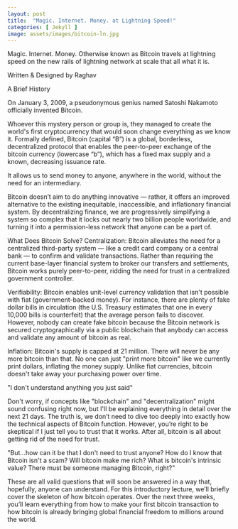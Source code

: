 ```yaml
---
layout: post
title:  "Magic. Internet. Money. at Lightning Speed!"
categories: [ Jekyll ]
image: assets/images/bitcoin-ln.jpg
---
```

Magic. Internet. Money. Otherwise known as Bitcoin travels at lightning speed on the new rails of lightning network at scale that all what it is.



Written & Designed by Raghav


A Brief History


On January 3, 2009, a pseudonymous genius named Satoshi Nakamoto officially invented Bitcoin.

Whoever this mystery person or group is, they managed to create the world's first cryptocurrency that would soon change everything as we know it. Formally defined, Bitcoin (capital “B”) is a global, borderless, decentralized protocol that enables the peer-to-peer exchange of the bitcoin currency (lowercase “b”), which has a fixed max supply and a known, decreasing issuance rate.

It allows us to send money to anyone, anywhere in the world, without the need for an intermediary.

Bitcoin doesn’t aim to do anything innovative — rather, it offers an improved alternative to the existing inequitable, inaccessible, and inflationary financial system. By decentralizing finance, we are progressively simplifying a system so complex that it locks out nearly two billion people worldwide, and turning it into a permission-less network that anyone can be a part of.

What Does Bitcoin Solve?
Centralization: Bitcoin alleviates the need for a centralized third-party system — like a credit card company or a central bank — to confirm and validate transactions. Rather than requiring the current base-layer financial system to broker our transfers and settlements, Bitcoin works purely peer-to-peer, ridding the need for trust in a centralized government controller.

Verifiability: Bitcoin enables unit-level currency validation that isn't possible with fiat (government-backed money). For instance, there are plenty of fake dollar bills in circulation (the U.S. Treasury estimates that one in every 10,000 bills is counterfeit) that the average person fails to discover. However, nobody can create fake bitcoin because the Bitcoin network is secured cryptographically via a public blockchain that anybody can access and validate any amount of bitcoin as real.

Inflation: Bitcoin's supply is capped at 21 million. There will never be any more bitcoin than that. No one can just "print more bitcoin" like we currently print dollars, inflating the money supply. Unlike fiat currencies, bitcoin doesn't take away your purchasing power over time.


"I don't understand anything you just said"

Don't worry, if concepts like "blockchain" and "decentralization" might sound confusing right now, but I'll be explaining everything in detail over the next 21 days. The truth is, we don’t need to dive too deeply into exactly how the technical aspects of Bitcoin function. However, you’re right to be skeptical if I just tell you to trust that it works. After all, bitcoin is all about getting rid of the need for trust.

"But...how can it be that I don't need to trust anyone? How do I know that Bitcoin isn't a scam? Will bitcoin make me rich? What is bitcoin's intrinsic value? There must be someone managing Bitcoin, right?"

These are all valid questions that will soon be answered in a way that, hopefully, anyone can understand. For this introductory lecture, we’ll briefly cover the skeleton of how bitcoin operates. Over the next three weeks, you’ll learn everything from how to make your first bitcoin transaction to how bitcoin is already bringing global financial freedom to millions around the world.
